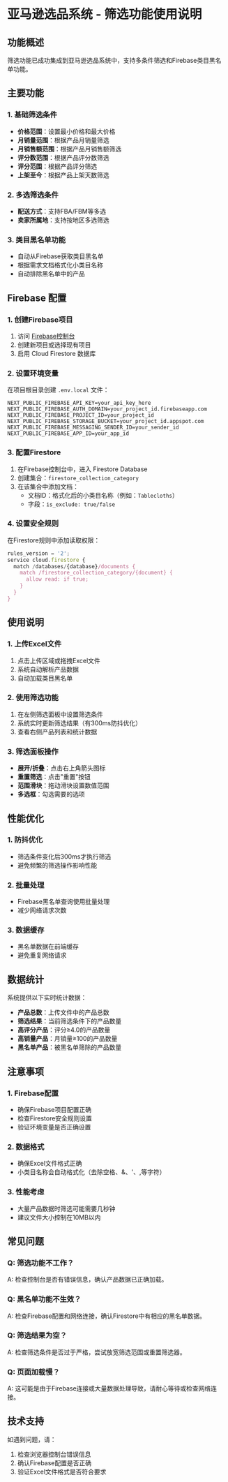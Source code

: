 # 亚马逊选品系统 - 筛选功能使用说明

## 功能概述

筛选功能已成功集成到亚马逊选品系统中，支持多条件筛选和Firebase类目黑名单功能。

## 主要功能

### 1. 基础筛选条件

- **价格范围**：设置最小价格和最大价格
- **月销量范围**：根据产品月销量筛选
- **月销售额范围**：根据产品月销售额筛选
- **评分数范围**：根据产品评分数筛选
- **评分范围**：根据产品评分筛选
- **上架至今**：根据产品上架天数筛选

### 2. 多选筛选条件

- **配送方式**：支持FBA/FBM等多选
- **卖家所属地**：支持按地区多选筛选

### 3. 类目黑名单功能

- 自动从Firebase获取类目黑名单
- 根据需求文档格式化小类目名称
- 自动排除黑名单中的产品

## Firebase 配置

### 1. 创建Firebase项目

1. 访问 [Firebase控制台](https://console.firebase.google.com/)
2. 创建新项目或选择现有项目
3. 启用 Cloud Firestore 数据库

### 2. 设置环境变量

在项目根目录创建 `.env.local` 文件：

```env
NEXT_PUBLIC_FIREBASE_API_KEY=your_api_key_here
NEXT_PUBLIC_FIREBASE_AUTH_DOMAIN=your_project_id.firebaseapp.com
NEXT_PUBLIC_FIREBASE_PROJECT_ID=your_project_id
NEXT_PUBLIC_FIREBASE_STORAGE_BUCKET=your_project_id.appspot.com
NEXT_PUBLIC_FIREBASE_MESSAGING_SENDER_ID=your_sender_id
NEXT_PUBLIC_FIREBASE_APP_ID=your_app_id
```

### 3. 配置Firestore

1. 在Firebase控制台中，进入 Firestore Database
2. 创建集合：`firestore_collection_category`
3. 在该集合中添加文档：
   - 文档ID：格式化后的小类目名称（例如：`Tablecloths`）
   - 字段：`is_exclude: true/false`

### 4. 设置安全规则

在Firestore规则中添加读取权限：

```javascript
rules_version = '2';
service cloud.firestore {
  match /databases/{database}/documents {
    match /firestore_collection_category/{document} {
      allow read: if true;
    }
  }
}
```

## 使用说明

### 1. 上传Excel文件

1. 点击上传区域或拖拽Excel文件
2. 系统自动解析产品数据
3. 自动加载类目黑名单

### 2. 使用筛选功能

1. 在左侧筛选面板中设置筛选条件
2. 系统实时更新筛选结果（有300ms防抖优化）
3. 查看右侧产品列表和统计数据

### 3. 筛选面板操作

- **展开/折叠**：点击右上角箭头图标
- **重置筛选**：点击"重置"按钮
- **范围滑块**：拖动滑块设置数值范围
- **多选框**：勾选需要的选项

## 性能优化

### 1. 防抖优化
- 筛选条件变化后300ms才执行筛选
- 避免频繁的筛选操作影响性能

### 2. 批量处理
- Firebase黑名单查询使用批量处理
- 减少网络请求次数

### 3. 数据缓存
- 黑名单数据在前端缓存
- 避免重复网络请求

## 数据统计

系统提供以下实时统计数据：

- **产品总数**：上传文件中的产品总数
- **筛选结果**：当前筛选条件下的产品数量
- **高评分产品**：评分≥4.0的产品数量
- **高销量产品**：月销量≥100的产品数量
- **黑名单产品**：被黑名单筛除的产品数量

## 注意事项

### 1. Firebase配置
- 确保Firebase项目配置正确
- 检查Firestore安全规则设置
- 验证环境变量是否正确设置

### 2. 数据格式
- 确保Excel文件格式正确
- 小类目名称会自动格式化（去除空格、&、'、,等字符）

### 3. 性能考虑
- 大量产品数据时筛选可能需要几秒钟
- 建议文件大小控制在10MB以内

## 常见问题

### Q: 筛选功能不工作？
A: 检查控制台是否有错误信息，确认产品数据已正确加载。

### Q: 黑名单功能不生效？
A: 检查Firebase配置和网络连接，确认Firestore中有相应的黑名单数据。

### Q: 筛选结果为空？
A: 检查筛选条件是否过于严格，尝试放宽筛选范围或重置筛选器。

### Q: 页面加载慢？
A: 这可能是由于Firebase连接或大量数据处理导致，请耐心等待或检查网络连接。

## 技术支持

如遇到问题，请：
1. 检查浏览器控制台错误信息
2. 确认Firebase配置是否正确
3. 验证Excel文件格式是否符合要求 